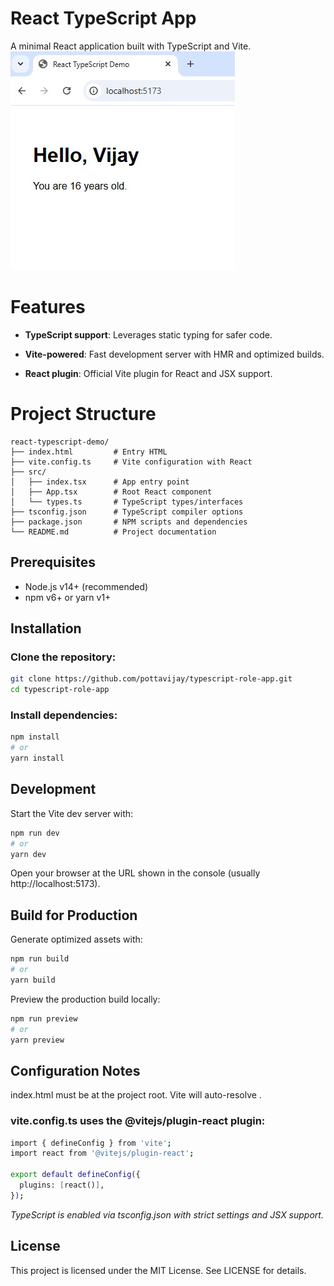 # React TypeScript App

A minimal React application built with TypeScript and Vite.
![Demo ScreenShot](docs/demo.jpg) 

# Features

- **TypeScript support**: Leverages static typing for safer code.

- **Vite-powered**: Fast development server with HMR and optimized builds.

- **React plugin**: Official Vite plugin for React and JSX support.

# Project Structure

```
react-typescript-demo/
├── index.html         # Entry HTML
├── vite.config.ts     # Vite configuration with React 
├── src/
│   ├── index.tsx      # App entry point
│   ├── App.tsx        # Root React component
│   └── types.ts       # TypeScript types/interfaces
├── tsconfig.json      # TypeScript compiler options
├── package.json       # NPM scripts and dependencies
└── README.md          # Project documentation

```

## Prerequisites

- Node.js v14+ (recommended)
- npm v6+ or yarn v1+

## Installation

### Clone the repository:

```bash 
git clone https://github.com/pottavijay/typescript-role-app.git
cd typescript-role-app
```

### Install dependencies:

```bash
npm install
# or
yarn install
```

## Development

Start the Vite dev server with:

```bash
npm run dev
# or
yarn dev
```

Open your browser at the URL shown in the console (usually http://localhost:5173).

## Build for Production

Generate optimized assets with:

```bash
npm run build
# or
yarn build
```

Preview the production build locally:
```bash
npm run preview
# or
yarn preview
```

## Configuration Notes

index.html must be at the project root. Vite will auto-resolve <script type="module" src="/src/index.tsx"></script>.

### vite.config.ts uses the @vitejs/plugin-react plugin:

```bash
import { defineConfig } from 'vite';
import react from '@vitejs/plugin-react';

export default defineConfig({
  plugins: [react()],
});
```
*TypeScript is enabled via tsconfig.json with strict settings and JSX support.*


## License

This project is licensed under the MIT License. See LICENSE for details.
